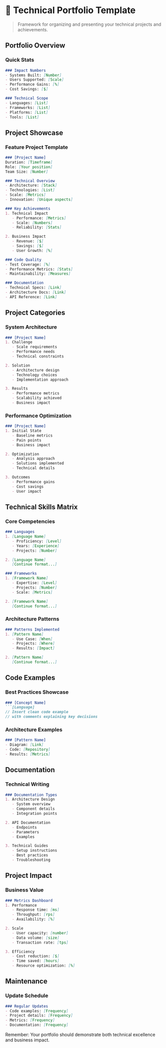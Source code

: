 # 💼 Technical Portfolio Template

> Framework for organizing and presenting your technical projects and achievements.

## Portfolio Overview

### Quick Stats
```markdown
### Impact Numbers
- Systems Built: [Number]
- Users Supported: [Scale]
- Performance Gains: [%]
- Cost Savings: [$]

### Technical Scope
- Languages: [List]
- Frameworks: [List]
- Platforms: [List]
- Tools: [List]
```

## Project Showcase

### Feature Project Template
```markdown
### [Project Name]
Duration: [Timeframe]
Role: [Your position]
Team Size: [Number]

### Technical Overview
- Architecture: [Stack]
- Technologies: [List]
- Scale: [Metrics]
- Innovation: [Unique aspects]

### Key Achievements
1. Technical Impact
   - Performance: [Metrics]
   - Scale: [Numbers]
   - Reliability: [Stats]

2. Business Impact
   - Revenue: [$]
   - Savings: [$]
   - User Growth: [%]

### Code Quality
- Test Coverage: [%]
- Performance Metrics: [Stats]
- Maintainability: [Measures]

### Documentation
- Technical Specs: [Link]
- Architecture Docs: [Link]
- API Reference: [Link]
```

## Project Categories

### System Architecture
```markdown
### [Project Name]
1. Challenge
   - Scale requirements
   - Performance needs
   - Technical constraints

2. Solution
   - Architecture design
   - Technology choices
   - Implementation approach

3. Results
   - Performance metrics
   - Scalability achieved
   - Business impact
```

### Performance Optimization
```markdown
### [Project Name]
1. Initial State
   - Baseline metrics
   - Pain points
   - Business impact

2. Optimization
   - Analysis approach
   - Solutions implemented
   - Technical details

3. Outcomes
   - Performance gains
   - Cost savings
   - User impact
```

## Technical Skills Matrix

### Core Competencies
```markdown
### Languages
1. [Language Name]
   - Proficiency: [Level]
   - Years: [Experience]
   - Projects: [Number]

2. [Language Name]
   [Continue format...]

### Frameworks
1. [Framework Name]
   - Expertise: [Level]
   - Projects: [Number]
   - Scale: [Metrics]

2. [Framework Name]
   [Continue format...]
```

### Architecture Patterns
```markdown
### Patterns Implemented
1. [Pattern Name]
   - Use Case: [When]
   - Projects: [Where]
   - Results: [Impact]

2. [Pattern Name]
   [Continue format...]
```

## Code Examples

### Best Practices Showcase
```markdown
### [Concept Name]
```[Language]
// Insert clean code example
// with comments explaining key decisions
```

### Architecture Examples
```markdown
### [Pattern Name]
- Diagram: [Link]
- Code: [Repository]
- Results: [Metrics]
```

## Documentation

### Technical Writing
```markdown
### Documentation Types
1. Architecture Design
   - System overview
   - Component details
   - Integration points

2. API Documentation
   - Endpoints
   - Parameters
   - Examples

3. Technical Guides
   - Setup instructions
   - Best practices
   - Troubleshooting
```

## Project Impact

### Business Value
```markdown
### Metrics Dashboard
1. Performance
   - Response time: [ms]
   - Throughput: [rps]
   - Availability: [%]

2. Scale
   - User capacity: [number]
   - Data volume: [size]
   - Transaction rate: [tps]

3. Efficiency
   - Cost reduction: [$]
   - Time saved: [hours]
   - Resource optimization: [%]
```

## Maintenance

### Update Schedule
```markdown
### Regular Updates
- Code examples: [Frequency]
- Project details: [Frequency]
- Metrics: [Frequency]
- Documentation: [Frequency]
```

Remember: Your portfolio should demonstrate both technical excellence and business impact.
